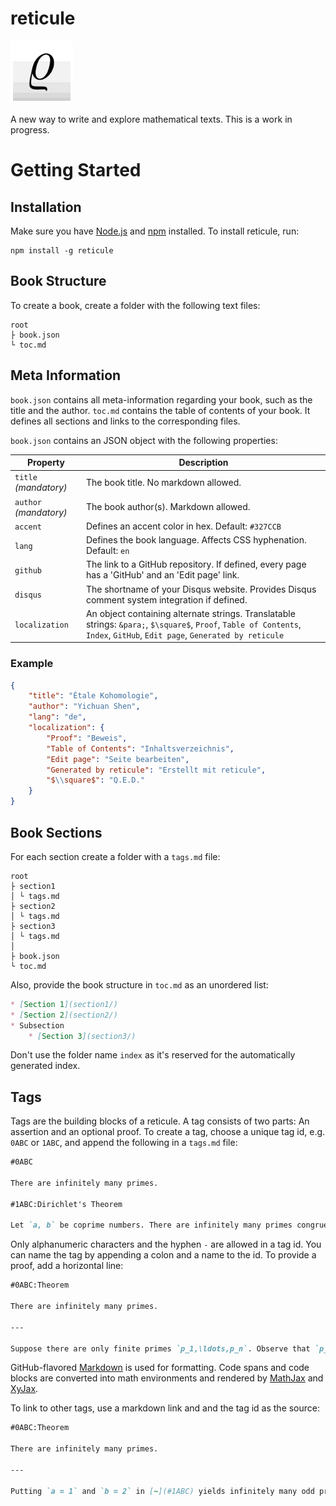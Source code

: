 # reticule

<img src="logo.png" width="100" height="100">

A new way to write and explore mathematical texts. This is a work in progress.

# Getting Started

## Installation

Make sure you have [Node.js](https://nodejs.org/) and [npm](https://www.npmjs.com/) installed. To install reticule, run:

    npm install -g reticule

## Book Structure

To create a book, create a folder with the following text files:

    root
    ├ book.json
    └ toc.md

## Meta Information

`book.json` contains all meta-information regarding your book, such as the title and the author. `toc.md` contains the table of contents of your book. It defines all sections and links to the corresponding files.

`book.json` contains an JSON object with the following properties:

Property               | Description
-----------------------|----------------------------------------
`title` *(mandatory)*  | The book title. No markdown allowed.
`author` *(mandatory)* | The book author(s). Markdown allowed.
`accent`               | Defines an accent color in hex. Default: `#327CCB`
`lang`                 | Defines the book language. Affects CSS hyphenation. Default: `en`
`github`               | The link to a GitHub repository. If defined, every page has a 'GitHub' and an 'Edit page' link.
`disqus`               | The shortname of your Disqus website. Provides Disqus comment system integration if defined.
`localization`         | An object containing alternate strings. Translatable strings: `&para;`, `$\square$`, `Proof`, `Table of Contents`, `Index`, `GitHub`, `Edit page`, `Generated by reticule`

### Example

~~~json
{
    "title": "Étale Kohomologie",
    "author": "Yichuan Shen",
    "lang": "de",
    "localization": {
        "Proof": "Beweis",
        "Table of Contents": "Inhaltsverzeichnis",
        "Edit page": "Seite bearbeiten",
        "Generated by reticule": "Erstellt mit reticule",
        "$\\square$": "Q.E.D."
    }
}
~~~

## Book Sections

For each section create a folder with a `tags.md` file:

    root
    ├ section1
    │ └ tags.md
    ├ section2
    │ └ tags.md
    ├ section3
    │ └ tags.md
    │
    ├ book.json
    └ toc.md

Also, provide the book structure in `toc.md` as an unordered list:

~~~md
* [Section 1](section1/)
* [Section 2](section2/)
* Subsection
    * [Section 3](section3/)
~~~

Don't use the folder name `index` as it's reserved for the automatically generated index.

## Tags

Tags are the building blocks of a reticule. A tag consists of two parts: An assertion and an optional proof. To create a tag, choose a unique tag id, e.g. `0ABC` or `1ABC`, and append the following in a `tags.md` file:

~~~md
#0ABC

There are infinitely many primes.

#1ABC:Dirichlet's Theorem

Let `a, b` be coprime numbers. There are infinitely many primes congruent `a` modulo `b`.
~~~

Only alphanumeric characters and the hyphen `-` are allowed in a tag id. You can name the tag by appending a colon and a name to the id. To provide a proof, add a horizontal line:

~~~md
#0ABC:Theorem

There are infinitely many primes.

---

Suppose there are only finite primes `p_1,\ldots,p_n`. Observe that `p_1\cdot p_2\cdots p_n + 1` has a prime divisor `p`, distinct from `p_1,\ldots,p_n`.
~~~

GitHub-flavored [Markdown](https://daringfireball.net/projects/markdown/) is used for formatting. Code spans and code blocks are converted into math environments and rendered by [MathJax](https://www.mathjax.org/) and [XyJax](http://sonoisa.github.io/xyjax/xyjax.html).

To link to other tags, use a markdown link and and the tag id as the source:

~~~md
#0ABC:Theorem

There are infinitely many primes.

---

Putting `a = 1` and `b = 2` in [~](#1ABC) yields infinitely many odd primes.
~~~
